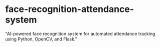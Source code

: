 # face-recognition-attendance-system
"AI-powered face recognition system for automated attendance tracking using Python, OpenCV, and Flask."
